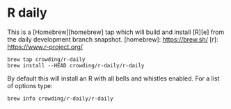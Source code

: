 # R daily

This is a [Homebrew][homebrew] tap which will build and install [R][e]
from the daily development branch snapshot.
[homebrew]: https://brew.sh/
[r]: https://www.r-project.org/

    brew tap crowding/r-daily
    brew install --HEAD crowding/r-daily/r-daily

By default this will install an R with all bells and whistles enabled. For a
list of options type:

    brew info crowding/r-daily/r-daily
